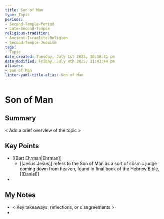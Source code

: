```yaml
---
title: Son of Man
type: Topic
periods:
- Second-Temple-Period
- Late-Second-Temple
religious-tradition:
- Ancient-Israelite-Religion
- Second-Temple-Judaism
tags:
- Topic
date_created: Tuesday, July 1st 2025, 10:38:21 pm
date_modified: Friday, July 4th 2025, 11:43:44 pm
aliases:
- Son of Man
linter-yaml-title-alias: Son of Man
---
```


# Son of Man

## Summary
< Add a brief overview of the topic >

## Key Points
- [[Bart Ehrman|Ehrman]]
	- [[Jesus|Jesus]] refers to the Son of Man as a sort of cosmic judge coming down from heaven, found in final book of the Hebrew Bible, [[Daniel]]
- 

## My Notes
- < Key takeaways, reflections, or disagreements >
- 